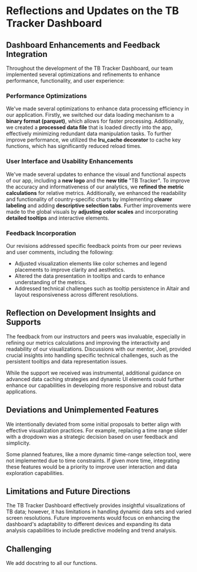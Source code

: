 # Reflections and Updates on the TB Tracker Dashboard

## Dashboard Enhancements and Feedback Integration

Throughout the development of the TB Tracker Dashboard, our team implemented several optimizations and refinements to enhance performance, functionality, and user experience:

### Performance Optimizations


We've made several optimizations to enhance data processing efficiency in our application. Firstly, we switched our data loading mechanism to a **binary format (parquet)**, which allows for faster processing. Additionally, we created a **processed data file** that is loaded directly into the app, effectively minimizing redundant data manipulation tasks. To further improve performance, we utilized the **lru_cache decorator** to cache key functions, which has significantly reduced reload times. 

### User Interface and Usability Enhancements


We've made several updates to enhance the visual and functional aspects of our app, including a **new logo** and the **new title** "TB Tracker". To improve the accuracy and informativeness of our analytics, we **refined the metric calculations** for relative metrics. 
Additionally, we enhanced the readability and functionality of country-specific charts by implementing **clearer labeling** and adding **descriptive selection tabs**. Further improvements were made to the global visuals by **adjusting color scales** and incorporating **detailed tooltips** and interactive elements.

### Feedback Incorporation
Our revisions addressed specific feedback points from our peer reviews and user comments, including the following:
- Adjusted visualization elements like color schemes and legend placements to improve clarity and aesthetics.
- Altered the data presentation in tooltips and cards to enhance understanding of the metrics.
- Addressed technical challenges such as tooltip persistence in Altair and layout responsiveness across different resolutions.

## Reflection on Development Insights and Supports

The feedback from our instructors and peers was invaluable, especially in refining our metrics calculations and improving the interactivity and readability of our visualizations. Discussions with our mentor, Joel, provided crucial insights into handling specific technical challenges, such as the persistent tooltips and data representation issues.

While the support we received was instrumental, additional guidance on advanced data caching strategies and dynamic UI elements could further enhance our capabilities in developing more responsive and robust data applications.

## Deviations and Unimplemented Features

We intentionally deviated from some initial proposals to better align with effective visualization practices. For example, replacing a time range slider with a dropdown was a strategic decision based on user feedback and simplicity.

Some planned features, like a more dynamic time-range selection tool, were not implemented due to time constraints. If given more time, integrating these features would be a priority to improve user interaction and data exploration capabilities.

## Limitations and Future Directions

The TB Tracker Dashboard effectively provides insightful visualizations of TB data; however, it has limitations in handling dynamic data sets and varied screen resolutions. Future improvements would focus on enhancing the dashboard's adaptability to different devices and expanding its data analysis capabilities to include predictive modeling and trend analysis.

## Challenging

We add docstring to all our functions.
